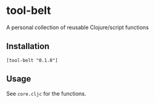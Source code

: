 # tool-belt

A personal collection of reusable Clojure/script functions

## Installation

    [tool-belt "0.1.0"]


## Usage

See `core.cljc` for the functions.
